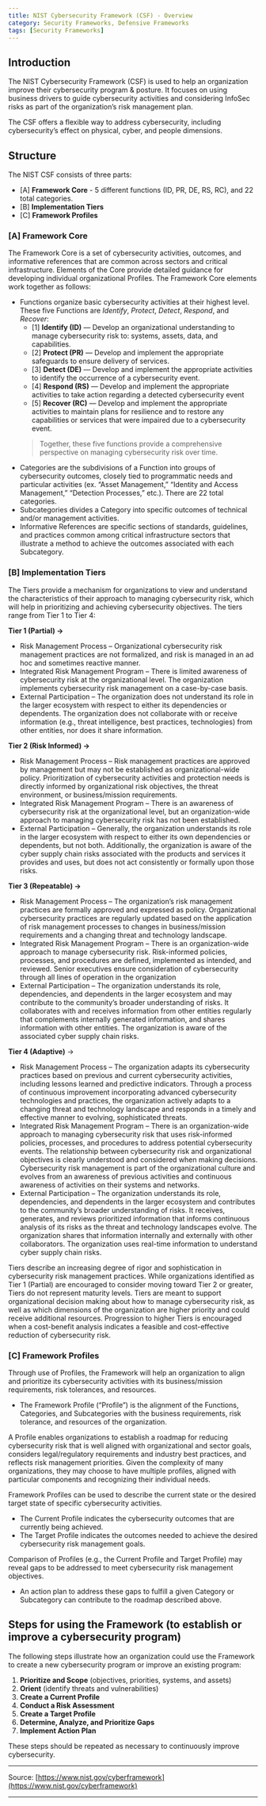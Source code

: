 ```yaml
---
title: NIST Cybersecurity Framework (CSF) - Overview
category: Security Frameworks, Defensive Frameworks
tags: [Security Frameworks]
---
```

## Introduction
The NIST Cybersecurity Framework (CSF) is used to help an organization improve their cybersecurity program & posture. It focuses on using business drivers to guide cybersecurity activities and considering InfoSec risks as part of the organization’s risk management plan. 

The CSF offers a flexible way to address cybersecurity, including cybersecurity’s effect on physical, cyber, and people dimensions.

## Structure

The NIST CSF consists of three parts: 

- [A] **Framework Core** - 5 different functions (ID, PR, DE, RS, RC), and 22 total categories.
- [B] **Implementation Tiers**
- [C] **Framework Profiles**

### [A] Framework Core

The Framework Core is a set of cybersecurity activities, outcomes, and informative references that are common across sectors and critical infrastructure. Elements of the Core provide detailed guidance for developing individual organizational Profiles. The Framework Core elements work together as follows:

- Functions organize basic cybersecurity activities at their highest level. These five Functions are *Identify*, *Protect*, *Detect*, *Respond*, and *Recover*:
    - [1] **Identify (ID)** — Develop an organizational understanding to manage cybersecurity risk to: systems, assets, data, and capabilities.
    - [2] **Protect (PR)** — Develop and implement the appropriate safeguards to ensure delivery of services.
    - [3] **Detect (DE)** — Develop and implement the appropriate activities to identify the occurrence of a cybersecurity event.
    - [4] **Respond (RS)** — Develop and implement the appropriate activities to take action regarding a detected cybersecurity event
    - [5] **Recover (RC)** — Develop and implement the appropriate activities to maintain plans for resilience and to restore any capabilities or services that were impaired due to a cybersecurity event.
     > Together, these five functions provide a comprehensive perspective on managing cybersecurity risk over time.
- Categories are the subdivisions of a Function into groups of cybersecurity outcomes, closely tied to programmatic needs and particular activities (ex. “Asset Management,” “Identity and Access Management,” “Detection Processes,” etc.). There are 22 total categories.
- Subcategories divides a Category into specific outcomes of technical and/or management activities.
- Informative References are specific sections of standards, guidelines, and practices common among critical infrastructure sectors that illustrate a method to achieve the outcomes associated with each Subcategory.

### [B] Implementation Tiers

The Tiers provide a mechanism for organizations to view and understand the characteristics of their approach to managing cybersecurity risk, which will help in prioritizing and achieving cybersecurity objectives. The tiers range from Tier 1 to Tier 4:

**Tier 1 (Partial) →**

- Risk Management Process – Organizational cybersecurity risk management practices are not formalized, and risk is managed in an ad hoc and sometimes reactive manner.
- Integrated Risk Management Program – There is limited awareness of cybersecurity risk at the organizational level. The organization implements cybersecurity risk management on a case-by-case basis.
- External Participation – The organization does not understand its role in the larger ecosystem with respect to either its dependencies or dependents. The organization does not collaborate with or receive information (e.g., threat intelligence, best practices, technologies) from other entities, nor does it share information.

**Tier 2 (Risk Informed) →**

- Risk Management Process – Risk management practices are approved by management but may not be established as organizational-wide policy. Prioritization of cybersecurity activities and protection needs is directly informed by organizational risk objectives, the threat environment, or business/mission requirements.
- Integrated Risk Management Program – There is an awareness of cybersecurity risk at the organizational level, but an organization-wide approach to managing cybersecurity risk has not been established.
- External Participation – Generally, the organization understands its role in the larger ecosystem with respect to either its own dependencies or dependents, but not both. Additionally, the organization is aware of the cyber supply chain risks associated with the products and services it provides and uses, but does not act consistently or formally upon those risks.

**Tier 3 (Repeatable) →**

- Risk Management Process – The organization’s risk management practices are formally approved and expressed as policy. Organizational cybersecurity practices are regularly updated based on the application of risk management processes to changes in business/mission requirements and a changing threat and technology landscape.
- Integrated Risk Management Program – There is an organization-wide approach to manage cybersecurity risk. Risk-informed policies, processes, and procedures are defined, implemented as intended, and reviewed. Senior executives ensure consideration of  cybersecurity through all lines of operation in the organization
- External Participation – The organization understands its role, dependencies, and dependents in the larger ecosystem and may contribute to the community’s broader understanding of risks. It collaborates with and receives information from other entities regularly that complements internally generated information, and shares information with other entities. The organization is aware of the associated cyber supply chain risks.

**Tier 4 (Adaptive)** →

- Risk Management Process – The organization adapts its cybersecurity practices based on previous and current cybersecurity activities, including lessons learned and predictive indicators. Through a process of continuous improvement incorporating advanced cybersecurity technologies and practices, the organization actively adapts to a changing threat and technology landscape and responds in a timely and effective manner to
evolving, sophisticated threats.
- Integrated Risk Management Program – There is an organization-wide approach to  managing cybersecurity risk that uses risk-informed policies, processes, and procedures to address potential cybersecurity events. The relationship between cybersecurity risk and organizational objectives is clearly understood and considered when making decisions. Cybersecurity risk management is part of the organizational culture and evolves from an awareness of previous activities and continuous awareness of activities on their systems and networks.
- External Participation – The organization understands its role, dependencies, and dependents in the larger ecosystem and contributes to the community’s broader understanding of risks. It receives, generates, and reviews prioritized information that informs continuous analysis of its risks as the threat and technology landscapes evolve. The organization shares that information internally and externally with other collaborators. The organization uses real-time information to understand cyber supply chain risks.

Tiers describe an increasing degree of rigor and sophistication in cybersecurity risk management practices. While organizations identified as Tier 1 (Partial) are encouraged to consider moving toward Tier 2 or greater, Tiers do not represent maturity levels. Tiers are meant to support organizational decision making about how to manage cybersecurity risk, as well as which dimensions of the organization are higher priority and could receive additional resources. Progression to higher Tiers is encouraged when a cost-benefit analysis indicates a feasible and cost-effective reduction of cybersecurity risk.

### [C] Framework Profiles

Through use of Profiles, the Framework will help an organization to align and prioritize its cybersecurity activities with its business/mission requirements, risk tolerances, and resources. 

- The Framework Profile (“Profile”) is the alignment of the Functions, Categories, and Subcategories with the business requirements, risk tolerance, and resources of the organization.

A Profile enables organizations to establish a roadmap for reducing cybersecurity risk that is well aligned with organizational and sector goals, considers legal/regulatory requirements and industry best practices, and reflects risk management priorities. Given the complexity of many organizations, they may choose to have multiple profiles, aligned with particular components and recognizing their individual needs.

Framework Profiles can be used to describe the current state or the desired target state of specific cybersecurity activities. 

- The Current Profile indicates the cybersecurity outcomes that are currently being achieved.
- The Target Profile indicates the outcomes needed to achieve the desired cybersecurity risk management goals.

Comparison of Profiles (e.g., the Current Profile and Target Profile) may reveal gaps to be addressed to meet cybersecurity risk management objectives. 

- An action plan to address these gaps to fulfill a given Category or Subcategory can contribute to the roadmap described above.

## Steps for using the Framework (to establish or improve a cybersecurity program)

The following steps illustrate how an organization could use the Framework to create a new cybersecurity program or improve an existing program:

1. **Prioritize and Scope** (objectives, priorities, systems, and assets)
2. **Orient** (identify threats and vulnerabilities)
3. **Create a Current Profile**
4. **Conduct a Risk Assessment**
5. **Create a Target Profile**
6. **Determine, Analyze, and Prioritize Gaps**
7. **Implement Action Plan**

These steps should be repeated as necessary to continuously improve cybersecurity.

---

Source: [https://www.nist.gov/cyberframework](https://www.nist.gov/cyberframework)

---
